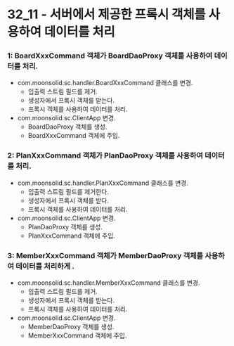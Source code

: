 # 32_11 - 서버에서 제공한 프록시 객체를 사용하여 데이터를 처리





###  1: BoardXxxCommand 객체가 BoardDaoProxy 객체를 사용하여 데이터를 처리.

- com.moonsolid.sc.handler.BoardXxxCommand 클래스를 변경.
  - 입출력 스트림 필드를 제거.
  - 생성자에서 프록시 객체를 받는다.
  - 프록시 객체를 사용하여 데이터를 처리.
- com.moonsolid.sc.ClientApp 변경.
  - BoardDaoProxy 객체를 생성.
  - BoardXxxCommand 객체에 주입.

###  2: PlanXxxCommand 객체가 PlanDaoProxy 객체를 사용하여 데이터를 처리.

- com.moonsolid.sc.handler.PlanXxxCommand 클래스를 변경.
  - 입출력 스트림 필드를 제거한다.
  - 생성자에서 프록시 객체를 받다.
  - 프록시 객체를 사용하여 데이터를 처리.
- com.moonsolid.sc.ClientApp 변경.
  - PlanDaoProxy 객체를 생성.
  - PlanXxxCommand 객체에 주입.
  
###  3: MemberXxxCommand 객체가 MemberDaoProxy 객체를 사용하여 데이터를 처리하게 .

- com.moonsolid.sc.handler.MemberXxxCommand 클래스를 변경.
  - 입출력 스트림 필드를 제거.
  - 생성자에서 프록시 객체를 받는다.
  - 프록시 객체를 사용하여 데이터를 처리.
- com.moonsolid.sc.ClientApp 변경.
  - MemberDaoProxy 객체를 생성.
  - MemberXxxCommand 객체에 주입.


